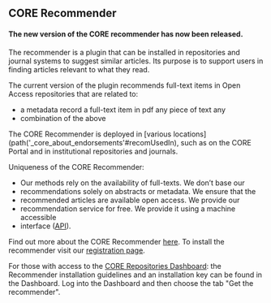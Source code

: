 ## CORE Recommender

#### The new version of the CORE recommender has now been released.

The recommender is a plugin that can be installed in repositories and journal
systems to suggest similar articles. Its purpose is to support users in
finding articles relevant to what they read.

The current version of the plugin recommends full-text items in Open Access
repositories that are related to:

* a metadata record a full-text item in pdf any piece of text any
* combination of the above

The CORE Recommender is deployed in [various 
locations](path('_core_about_endorsements'#recomUsedIn),
such as on the CORE Portal and in institutional repositories and journals.

Uniqueness of the CORE Recommender:

* Our methods rely on the availability of full-texts. We don’t base our
* recommendations solely on abstracts or metadata. We ensure that the
* recommended articles are available open access. We provide our
* recommendation service for free. We provide it using a machine accessible
* interface ([API](#api)).

Find out more about the CORE Recommender
[here](https://blog.core.ac.uk/2016/10/04/core-recommender/). To install the
recommender visit our [registration page](path'recommenders_register').

For those with access to the [CORE Repositories
Dashboard](path'_core_services_main'#dashboard): the Recommender installation
guidelines and an installation key can be found in the Dashboard. Log into the
Dashboard and then choose the tab "Get the recommender".
